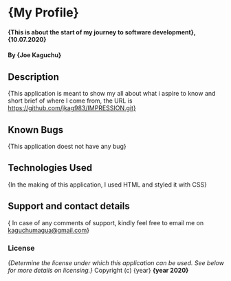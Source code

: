 
# {My Profile}
#### {This is about the start of my journey to software development}, {10.07.2020}
#### By **{Joe Kaguchu}**
## Description
{This application is meant to show my all about what i aspire to know and short brief of where I come from, the URL is https://github.com/jkag983/IMPRESSION.git}

## Known Bugs
{This application doest not have any bug}
## Technologies Used
{In the making of this application, I used HTML and styled it with CSS}
## Support and contact details
{ In case of any comments of support, kindly feel free to email me on kaguchumagua@gmail.com}
### License
*{Determine the license under which this application can be used.  See below for more details on licensing.}*
Copyright (c) {year} **{year 2020}**

